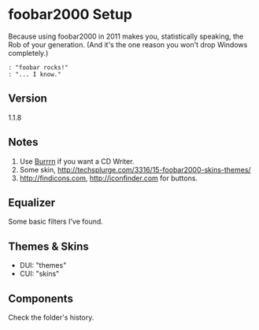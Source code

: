 # foobar2000 Setup

Because using foobar2000 in 2011 makes you, statistically speaking, the Rob of your generation. 
(And it's the one reason you won't drop Windows completely.)

    : "foobar rocks!" 
    : "... I know."

## Version

1.1.8

## Notes

1. Use [Burrrn](http://www.makeuseof.com/tag/burrrn-free-utility-burning-audio-cds-flac-ogg-mp3/) if you want a CD Writer.
2. Some skin, http://techsplurge.com/3316/15-foobar2000-skins-themes/
3. http://findicons.com, http://iconfinder.com for buttons.

## Equalizer

Some basic filters I've found.

## Themes & Skins

- DUI: "themes"
- CUI: "skins"

## Components

Check the folder's history.

